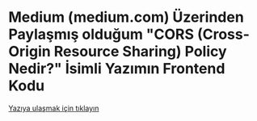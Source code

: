 # Medium (medium.com) Üzerinden Paylaşmış olduğum "CORS (Cross-Origin Resource Sharing) Policy Nedir?" İsimli Yazımın Frontend Kodu

[Yazıya ulaşmak için tıklayın](https://metinalniacik.medium.com/cors-cross-origin-resource-sharing-hatas%C4%B1-926cefda5ae9)
